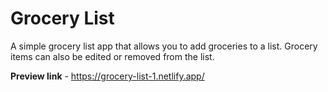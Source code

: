 # Grocery List

A simple grocery list app that allows you to add groceries to a list. Grocery items can also be edited or removed from the list.

**Preview link** - https://grocery-list-1.netlify.app/